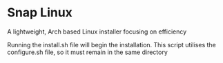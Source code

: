 # Snap Linux
A lightweight, Arch based Linux installer focusing on efficiency

Running the install.sh file will begin the installation. This script utilises the configure.sh file, so it must remain in the same directory
